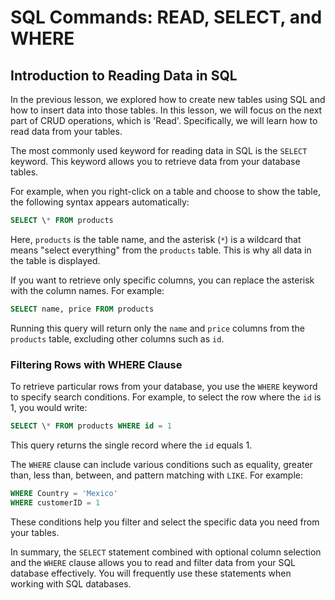 # SQL Commands: READ, SELECT, and WHERE

## Introduction to Reading Data in SQL

In the previous lesson, we explored how to create new tables using SQL and how to insert data into those tables. In this lesson, we will focus on the next part of CRUD operations, which is 'Read'. Specifically, we will learn how to read data from your tables.

The most commonly used keyword for reading data in SQL is the `SELECT` keyword. This keyword allows you to retrieve data from your database tables.

For example, when you right-click on a table and choose to show the table, the following syntax appears automatically:

```sql
SELECT \* FROM products
```

Here, `products` is the table name, and the asterisk (`*`) is a wildcard that means "select everything" from the `products` table. This is why all data in the table is displayed.

If you want to retrieve only specific columns, you can replace the asterisk with the column names. For example:

```sql
SELECT name, price FROM products
```

Running this query will return only the `name` and `price` columns from the `products` table, excluding other columns such as `id`.

### Filtering Rows with WHERE Clause

To retrieve particular rows from your database, you use the `WHERE` keyword to specify search conditions. For example, to select the row where the `id` is 1, you would write:

```sql
SELECT \* FROM products WHERE id = 1
```

This query returns the single record where the `id` equals 1.

The `WHERE` clause can include various conditions such as equality, greater than, less than, between, and pattern matching with `LIKE`. For example:

```sql
WHERE Country = 'Mexico'
WHERE customerID = 1
```

These conditions help you filter and select the specific data you need from your tables.

In summary, the `SELECT` statement combined with optional column selection and the `WHERE` clause allows you to read and filter data from your SQL database effectively. You will frequently use these statements when working with SQL databases.

